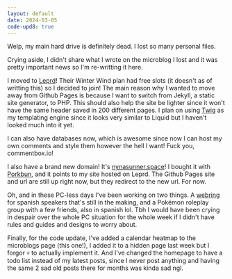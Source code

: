 ```yaml
---
layout: default
date: 2024-03-05
code-upd8: true
---
```

Welp, my main hard drive is definitely dead. I lost so many personal files.

Crying aside, I didn't share what I wrote on the microblog I lost and it was pretty important news so I'm re-writting it here.

I moved to [Leprd](https://leprd.space/)! Their Winter Wind plan had free slots (it doesn't as of writting this) so I decided to join! The main reason why I wanted to move away from Github Pages is because I want to switch from Jekyll, a static site generator, to PHP. This should also help the site be lighter since it won't have the same header saved in 200 different pages. I plan on using [Twig](https://twig.symfony.com/) as my templating engine since it looks very similar to Liquid but I haven't looked much into it yet.

I can also have databases now, which is awesome since now I can host my own comments and style them however the hell I want! Fuck you, commentbox.io!

I also have a brand new domain! It's [nynasunner.space](https://nynasunner.space/)! I bought it with [Porkbun](https://porkbun.com/), and it points to my site hosted on Leprd. The Github Pages site and url are still up right now, but they redirect to the new url. For now.

Oh, and in these PC-less days I've been working on two things. A [webring](https://en.wikipedia.org/wiki/Webring) for spanish speakers that's still in the making, and a Pokémon roleplay group with a few friends, also in spanish lol. Tbh I would have been crying in despair over the whole PC situation for the whole week if I didn't have rules and guides and designs to worry about.

Finally, for the code update, I've added a calendar heatmap to the microblogs page (this one!), I added it to a hidden page last week but I forgor 💀 to actually implement it. And I've changed the homepage to have a todo list instead of my latest posts, since I never post anything and having the same 2 sad old posts there for months was kinda sad ngl.